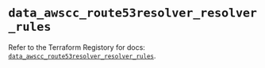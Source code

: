 # `data_awscc_route53resolver_resolver_rules`

Refer to the Terraform Registory for docs: [`data_awscc_route53resolver_resolver_rules`](https://registry.terraform.io/providers/hashicorp/awscc/0.70.0/docs/data-sources/route53resolver_resolver_rules).
